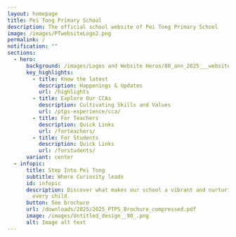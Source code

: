 ```yaml
---
layout: homepage
title: Pei Tong Primary School
description: The official school website of Pei Tong Primary School
image: /images/PTwebsiteLogo2.png
permalink: /
notification: ""
sections:
  - hero:
      background: /images/Logos and Website Heros/80_ann_2025___website_hero.gif
      key_highlights:
        - title: Know the latest
          description: Happenings & Updates
          url: /highlights
        - title: Explore Our CCAs
          description: Cultivating Skills and Values
          url: /ptps-experience/cca/
        - title: For Teachers
          description: Quick Links
          url: /forteachers/
        - title: For Students
          description: Quick Links
          url: /forstudents/
      variant: center
  - infopic:
      title: Step Into Pei Tong
      subtitle: Where Curiosity leads
      id: infopic
      description: Discover what makes our school a vibrant and nurturing place for
        every child.
      button: See brochure
      url: /downloads/2025/2025_PTPS_Brochure_compressed.pdf
      image: /images/Untitled_design__90_.png
      alt: Image alt text
---
```

